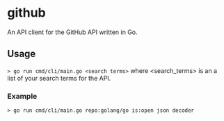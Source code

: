 # github

An API client for the GitHub API written in Go.

## Usage

`> go run cmd/cli/main.go <search terms>` where <search_terms> is an a list of your search terms for the API.

### Example

`> go run cmd/cli/main.go repo:golang/go is:open json decoder`
